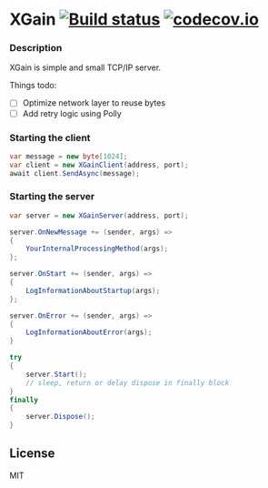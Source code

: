 # XGain  [![Build status](https://ci.appveyor.com/api/projects/status/j3gx8dlsky0nb7b0?svg=true)](https://ci.appveyor.com/project/LukaszPyrzyk/xgain) [![codecov.io](https://codecov.io/github/lukasz-pyrzyk/XGain/coverage.svg?branch=master)](https://codecov.io/github/lukasz-pyrzyk/Xgain?branch=master)

### Description
XGain is simple and small TCP/IP server. 

Things todo:
- [ ] Optimize network layer to reuse bytes
- [ ] Add retry logic using Polly

### Starting the client
```csharp
var message = new byte[1024];
var client = new XGainClient(address, port);
await client.SendAsync(message);
```

### Starting the server
```csharp
var server = new XGainServer(address, port);

server.OnNewMessage += (sender, args) =>
{
	YourInternalProcessingMethod(args);
};

server.OnStart += (sender, args) =>
{
	LogInformationAboutStartup(args);
};

server.OnError += (sender, args) =>
{
	LogInformationAboutError(args);
}

try
{
	server.Start();
	// sleep, return or delay dispose in finally block
}
finally
{
	server.Dispose();	
}
```

License
----
MIT
